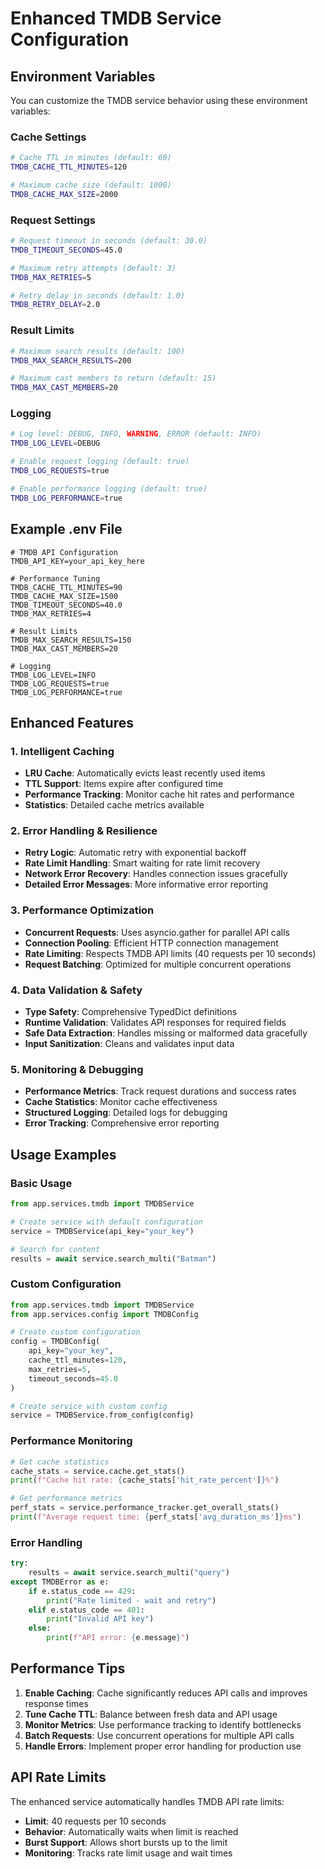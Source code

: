 # Enhanced TMDB Service Configuration

## Environment Variables

You can customize the TMDB service behavior using these environment variables:

### Cache Settings
```bash
# Cache TTL in minutes (default: 60)
TMDB_CACHE_TTL_MINUTES=120

# Maximum cache size (default: 1000)
TMDB_CACHE_MAX_SIZE=2000
```

### Request Settings
```bash
# Request timeout in seconds (default: 30.0)
TMDB_TIMEOUT_SECONDS=45.0

# Maximum retry attempts (default: 3)
TMDB_MAX_RETRIES=5

# Retry delay in seconds (default: 1.0)
TMDB_RETRY_DELAY=2.0
```

### Result Limits
```bash
# Maximum search results (default: 100)
TMDB_MAX_SEARCH_RESULTS=200

# Maximum cast members to return (default: 15)
TMDB_MAX_CAST_MEMBERS=20
```

### Logging
```bash
# Log level: DEBUG, INFO, WARNING, ERROR (default: INFO)
TMDB_LOG_LEVEL=DEBUG

# Enable request logging (default: true)
TMDB_LOG_REQUESTS=true

# Enable performance logging (default: true)
TMDB_LOG_PERFORMANCE=true
```

## Example .env File

```env
# TMDB API Configuration
TMDB_API_KEY=your_api_key_here

# Performance Tuning
TMDB_CACHE_TTL_MINUTES=90
TMDB_CACHE_MAX_SIZE=1500
TMDB_TIMEOUT_SECONDS=40.0
TMDB_MAX_RETRIES=4

# Result Limits
TMDB_MAX_SEARCH_RESULTS=150
TMDB_MAX_CAST_MEMBERS=20

# Logging
TMDB_LOG_LEVEL=INFO
TMDB_LOG_REQUESTS=true
TMDB_LOG_PERFORMANCE=true
```

## Enhanced Features

### 1. Intelligent Caching
- **LRU Cache**: Automatically evicts least recently used items
- **TTL Support**: Items expire after configured time
- **Performance Tracking**: Monitor cache hit rates and performance
- **Statistics**: Detailed cache metrics available

### 2. Error Handling & Resilience
- **Retry Logic**: Automatic retry with exponential backoff
- **Rate Limit Handling**: Smart waiting for rate limit recovery
- **Network Error Recovery**: Handles connection issues gracefully
- **Detailed Error Messages**: More informative error reporting

### 3. Performance Optimization
- **Concurrent Requests**: Uses asyncio.gather for parallel API calls
- **Connection Pooling**: Efficient HTTP connection management
- **Rate Limiting**: Respects TMDB API limits (40 requests per 10 seconds)
- **Request Batching**: Optimized for multiple concurrent operations

### 4. Data Validation & Safety
- **Type Safety**: Comprehensive TypedDict definitions
- **Runtime Validation**: Validates API responses for required fields
- **Safe Data Extraction**: Handles missing or malformed data gracefully
- **Input Sanitization**: Cleans and validates input data

### 5. Monitoring & Debugging
- **Performance Metrics**: Track request durations and success rates
- **Cache Statistics**: Monitor cache effectiveness
- **Structured Logging**: Detailed logs for debugging
- **Error Tracking**: Comprehensive error reporting

## Usage Examples

### Basic Usage
```python
from app.services.tmdb import TMDBService

# Create service with default configuration
service = TMDBService(api_key="your_key")

# Search for content
results = await service.search_multi("Batman")
```

### Custom Configuration
```python
from app.services.tmdb import TMDBService
from app.services.config import TMDBConfig

# Create custom configuration
config = TMDBConfig(
    api_key="your_key",
    cache_ttl_minutes=120,
    max_retries=5,
    timeout_seconds=45.0
)

# Create service with custom config
service = TMDBService.from_config(config)
```

### Performance Monitoring
```python
# Get cache statistics
cache_stats = service.cache.get_stats()
print(f"Cache hit rate: {cache_stats['hit_rate_percent']}%")

# Get performance metrics
perf_stats = service.performance_tracker.get_overall_stats()
print(f"Average request time: {perf_stats['avg_duration_ms']}ms")
```

### Error Handling
```python
try:
    results = await service.search_multi("query")
except TMDBError as e:
    if e.status_code == 429:
        print("Rate limited - wait and retry")
    elif e.status_code == 401:
        print("Invalid API key")
    else:
        print(f"API error: {e.message}")
```

## Performance Tips

1. **Enable Caching**: Cache significantly reduces API calls and improves response times
2. **Tune Cache TTL**: Balance between fresh data and API usage
3. **Monitor Metrics**: Use performance tracking to identify bottlenecks
4. **Batch Requests**: Use concurrent operations for multiple API calls
5. **Handle Errors**: Implement proper error handling for production use

## API Rate Limits

The enhanced service automatically handles TMDB API rate limits:
- **Limit**: 40 requests per 10 seconds
- **Behavior**: Automatically waits when limit is reached
- **Burst Support**: Allows short bursts up to the limit
- **Monitoring**: Tracks rate limit usage and wait times
